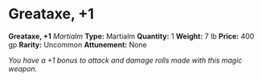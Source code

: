 # Greataxe, +1

**Greataxe, +1**
_Martialm_
**Type:** Martialm
**Quantity:** 1
**Weight:** 7 lb
**Price:** 400 gp
**Rarity:** Uncommon
**Attunement:** None

*You have a +1 bonus to attack and damage rolls made with this magic weapon.*